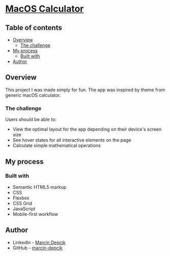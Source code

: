 # [MacOS Calculator]()

## Table of contents

-   [Overview](#overview)
    -   [The challenge](#the-challenge)
-   [My process](#my-process)
    -   [Built with](#built-with)
-   [Author](#author)

## Overview

This project I was made simply for fun. The app was inspired by theme from generic macOS calculator.

### The challenge

Users should be able to:

-   View the optimal layout for the app depending on their device's screen size
-   See hover states for all interactive elements on the page
-   Calculate simple mathematical operations

## My process

### Built with

-   Semantic HTML5 markup
-   CSS
-   Flexbox
-   CSS Grid
-   JavaScript
-   Mobile-first workflow

## Author

-   LinkedIn - [Marcin Depcik](https://linkedin.com/in/marcindepcik)
-   GitHub - [marcin-depcik](https://github.com/marcin-depcik)
